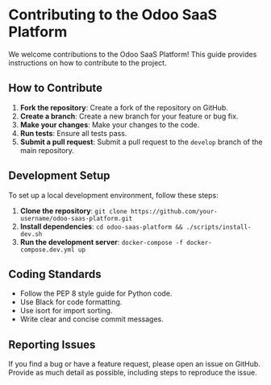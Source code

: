 # Contributing to the Odoo SaaS Platform

We welcome contributions to the Odoo SaaS Platform! This guide provides instructions on how to contribute to the project.

## How to Contribute

1.  **Fork the repository**: Create a fork of the repository on GitHub.
2.  **Create a branch**: Create a new branch for your feature or bug fix.
3.  **Make your changes**: Make your changes to the code.
4.  **Run tests**: Ensure all tests pass.
5.  **Submit a pull request**: Submit a pull request to the `develop` branch of the main repository.

## Development Setup

To set up a local development environment, follow these steps:

1.  **Clone the repository**: `git clone https://github.com/your-username/odoo-saas-platform.git`
2.  **Install dependencies**: `cd odoo-saas-platform && ./scripts/install-dev.sh`
3.  **Run the development server**: `docker-compose -f docker-compose.dev.yml up`

## Coding Standards

*   Follow the PEP 8 style guide for Python code.
*   Use Black for code formatting.
*   Use isort for import sorting.
*   Write clear and concise commit messages.

## Reporting Issues

If you find a bug or have a feature request, please open an issue on GitHub. Provide as much detail as possible, including steps to reproduce the issue.


